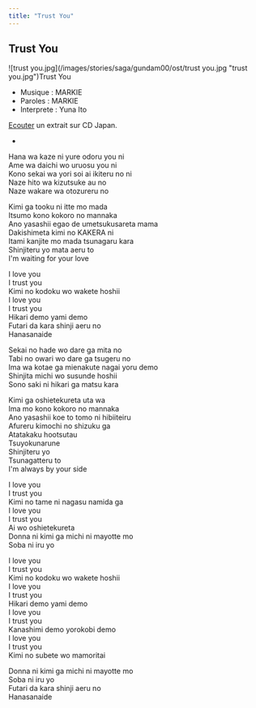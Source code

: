 ```yaml
---
title: "Trust You"
---
```


Trust You
---------

![trust you.jpg](/images/stories/saga/gundam00/ost/trust you.jpg "trust you.jpg")Trust You


* Musique : MARKIE
* Paroles : MARKIE
* Interprete : Yuna Ito


[Ecouter](http://www.neowing.co.jp/track_for_cdj.html?KEY=SRCL-6972) un extrait sur CD Japan.


* 


Hana wa kaze ni yure odoru you ni  
Ame wa daichi wo uruosu you ni  
Kono sekai wa yori soi ai ikiteru no ni  
Naze hito wa kizutsuke au no  
Naze wakare wa otozureru no  
  
Kimi ga tooku ni itte mo mada  
Itsumo kono kokoro no mannaka  
Ano yasashii egao de umetsukusareta mama  
Dakishimeta kimi no KAKERA ni  
Itami kanjite mo mada tsunagaru kara  
Shinjiteru yo mata aeru to  
I'm waiting for your love  
  
I love you  
I trust you  
Kimi no kodoku wo wakete hoshii  
I love you  
I trust you  
Hikari demo yami demo  
Futari da kara shinji aeru no  
Hanasanaide  
  
Sekai no hade wo dare ga mita no  
Tabi no owari wo dare ga tsugeru no  
Ima wa kotae ga mienakute nagai yoru demo  
Shinjita michi wo susunde hoshii  
Sono saki ni hikari ga matsu kara  
  
Kimi ga oshietekureta uta wa  
Ima mo kono kokoro no mannaka  
Ano yasashii koe to tomo ni hibiiteiru  
Afureru kimochi no shizuku ga  
Atatakaku hootsutau  
Tsuyokunarune  
Shinjiteru yo  
Tsunagatteru to  
I'm always by your side  
  
I love you  
I trust you  
Kimi no tame ni nagasu namida ga  
I love you  
I trust you  
Ai wo oshietekureta  
Donna ni kimi ga michi ni mayotte mo  
Soba ni iru yo  
  
I love you  
I trust you  
Kimi no kodoku wo wakete hoshii  
I love you  
I trust you  
Hikari demo yami demo  
I love you  
I trust you  
Kanashimi demo yorokobi demo  
I love you  
I trust you  
Kimi no subete wo mamoritai  
  
Donna ni kimi ga michi ni mayotte mo  
Soba ni iru yo  
Futari da kara shinji aeru no  
Hanasanaide

